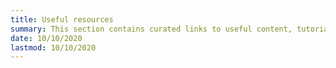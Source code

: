 ```yaml
---
title: Useful resources
summary: This section contains curated links to useful content, tutorials, videos related to behavioural science, dissemination and impact.
date: 10/10/2020
lastmod: 10/10/2020
---
```

